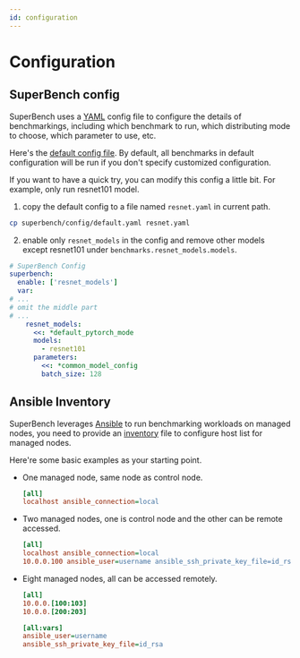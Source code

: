 ```yaml
---
id: configuration
---
```


# Configuration

## SuperBench config

SuperBench uses a [YAML](https://yaml.org/spec/1.2/spec.html) config file to configure the details of benchmarkings,
including which benchmark to run, which distributing mode to choose, which parameter to use, etc.

Here's the [default config file](https://github.com/microsoft/superbenchmark/blob/main/superbench/config/default.yaml).
By default, all benchmarks in default configuration will be run if you don't specify customized configuration.

If you want to have a quick try, you can modify this config a little bit. For example, only run resnet101 model.
1. copy the default config to a file named `resnet.yaml` in current path.
  ```bash
  cp superbench/config/default.yaml resnet.yaml
  ```
2. enable only `resnet_models` in the config and remove other models except resnet101 under `benchmarks.resnet_models.models`.
  ```yaml {3,11} title="resnet.yaml"
  # SuperBench Config
  superbench:
    enable: ['resnet_models']
    var:
  # ...
  # omit the middle part
  # ...
      resnet_models:
        <<: *default_pytorch_mode
        models:
          - resnet101
        parameters:
          <<: *common_model_config
          batch_size: 128
  ```

## Ansible Inventory

SuperBench leverages [Ansible](https://docs.ansible.com/ansible/latest/) to run benchmarking workloads on managed nodes,
you need to provide an [inventory](https://docs.ansible.com/ansible/latest/user_guide/intro_inventory.html) file
to configure host list for managed nodes.

Here're some basic examples as your starting point.
* One managed node, same node as control node.
  ```ini title="local.ini"
  [all]
  localhost ansible_connection=local
  ```
* Two managed nodes, one is control node and the other can be remote accessed.
  ```ini title="mix.ini"
  [all]
  localhost ansible_connection=local
  10.0.0.100 ansible_user=username ansible_ssh_private_key_file=id_rsa
  ```
* Eight managed nodes, all can be accessed remotely.
  ```ini title="remote.ini"
  [all]
  10.0.0.[100:103]
  10.0.0.[200:203]

  [all:vars]
  ansible_user=username
  ansible_ssh_private_key_file=id_rsa
  ```
